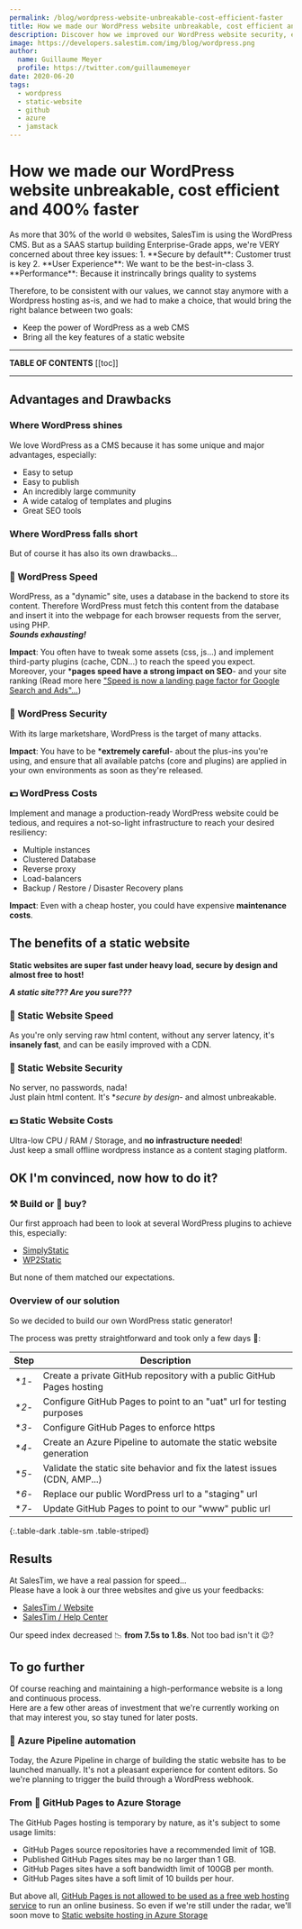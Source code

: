 ```yaml
---
permalink: /blog/wordpress-website-unbreakable-cost-efficient-faster
title: How we made our WordPress website unbreakable, cost efficient and 400% faster
description: Discover how we improved our WordPress website security, efficiency and speed by building a Static Site Generator for GitHub Pages
image: https://developers.salestim.com/img/blog/wordpress.png
author:
  name: Guillaume Meyer
  profile: https://twitter.com/guillaumemeyer
date: 2020-06-20
tags:
  - wordpress
  - static-website
  - github
  - azure
  - jamstack
---
```


# How we made our WordPress website unbreakable, cost efficient and 400% faster
<BlogHeadline />
As more that 30% of the world 🌐 websites, SalesTim is using the WordPress CMS. But as a SAAS startup building Enterprise-Grade apps, we're VERY concerned about three key issues:
1. **Secure by default**: Customer trust is key
2. **User Experience**: We want to be the best-in-class
3. **Performance**: Because it instrincally brings quality to systems

Therefore, to be consistent with our values, we cannot stay anymore with a Wordpress hosting as-is, and we had to make a choice, that would bring the right balance between two goals:
- Keep the power of WordPress as a web CMS
- Bring all the key features of a static website

---

**TABLE OF CONTENTS**
[[toc]]

---

## Advantages and Drawbacks

### Where WordPress shines
We love WordPress as a CMS because it has some unique and major advantages, especially:
- Easy to setup
- Easy to publish
- An incredibly large community
- A wide catalog of templates and plugins
- Great SEO tools

### Where WordPress falls short
But of course it has also its own drawbacks...

### 🚄 WordPress Speed
WordPress, as a "dynamic" site, uses a database in the backend to store its content. Therefore WordPress must fetch this content from the database and insert it into the webpage for each browser requests from the server, using PHP.  
***Sounds exhausting!***

**Impact**: You often have to tweak some assets (css, js...) and implement third-party plugins (cache, CDN...) to reach the speed you expect.
Moreover, your ***pages speed have a strong impact on SEO**- and your site ranking (Read more here ["Speed is now a landing page factor for Google Search and Ads"...](https://developers.google.com/web/updates/2018/07/search-ads-speed))

### 🔐 WordPress Security
With its large marketshare, WordPress is the target of many attacks.

**Impact**: You have to be ***extremely careful**- about the plus-ins you're using, and ensure that all available patchs (core and plugins) are applied in your own environments as soon as they're released.

### 💵 WordPress Costs
Implement and manage a production-ready WordPress website could be tedious, and requires a not-so-light infrastructure to reach your desired resiliency:
- Multiple instances
- Clustered Database
- Reverse proxy
- Load-balancers
- Backup / Restore / Disaster Recovery plans

**Impact**: Even with a cheap hoster, you could have expensive **maintenance costs**.

## The benefits of a static website
**Static websites are super fast under heavy load, secure by design and almost free to host!**

***A static site??? Are you sure???***

### 🚄 Static Website Speed
As you're only serving raw html content, without any server latency, it's **insanely fast**, and can be easily improved with a CDN.

### 🔐 Static Website Security
No server, no passwords, nada!  
Just plain html content. It's **secure by design*- and almost unbreakable.

### 💵 Static Website Costs
Ultra-low CPU / RAM / Storage, and **no infrastructure needed**!  
Just keep a small offline wordpress instance as a content staging platform.

## OK I'm convinced, now how to do it?

### ⚒ Build or 💸 buy?
Our first approach had been to look at several WordPress plugins to achieve this, especially:
- [SimplyStatic](https://www.simplystatic.co/)
- [WP2Static](https://wp2static.com/)

But none of them matched our expectations.

### Overview of our solution
So we decided to build our own WordPress static generator!

The process was pretty straightforward and took only a few days 📅:

| Step | Description |
|:----:|-------------|
| **1*- | Create a private GitHub repository with a public GitHub Pages hosting |
| **2*- | Configure GitHub Pages to point to an "uat" url for testing purposes |
| **3*- | Configure GitHub Pages to enforce https |
| **4*- | Create an Azure Pipeline to automate the static website generation |
| **5*- | Validate the static site behavior and fix the latest issues (CDN, AMP...) |
| **6*- | Replace our public WordPress url to a "staging" url |
| **7*- | Update GitHub Pages to point to our "www" public url |
{:.table-dark .table-sm .table-striped}

## Results
At SalesTim, we have a real passion for speed...  
Please have a look à our three websites and give us your feedbacks:
- [SalesTim / Website](https://www.salestim.com)
- [SalesTim / Help Center](https://help.salestim.com)

Our speed index decreased 📉 **from 7.5s to 1.8s**. Not too bad isn't it 😉?

## To go further
Of course reaching and maintaining a high-performance website is a long and continuous process.  
Here are a few other areas of investment that we're currently working on that may interest you, so stay tuned for later posts.

### 🚀 Azure Pipeline automation
Today, the Azure Pipeline in charge of building the static website has to be launched manually. It's not a pleasant experience for content editors. 
So we're planning to trigger the build through a WordPress webhook.

### From 🐙 GitHub Pages to Azure Storage
The GitHub Pages hosting is temporary by nature, as it's subject to some usage limits:
- GitHub Pages source repositories have a recommended limit of 1GB.
- Published GitHub Pages sites may be no larger than 1 GB.
- GitHub Pages sites have a soft bandwidth limit of 100GB per month.
- GitHub Pages sites have a soft limit of 10 builds per hour.

But above all, [GitHub Pages is not allowed to be used as a free web hosting service](https://docs.github.com/en/pages/getting-started-with-github-pages/about-github-pages) to run an online business. So even if we're still under the radar, we'll soon move to [Static website hosting in Azure Storage](https://docs.microsoft.com/en-us/azure/storage/blobs/storage-blob-static-website)

<Comments />

